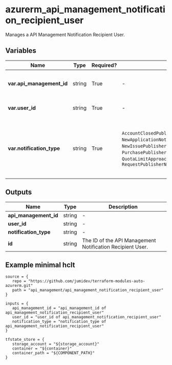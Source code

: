 # azurerm_api_management_notification_recipient_user

Manages a API Management Notification Recipient User.

## Variables

| Name | Type | Required? |  possible values |  Description |
| ---- | ---- | --------- |  ----------- | ----------- |
| **var.api_management_id** | string | True | -  |  The ID of the API Management Service from which to create this Notification Recipient User. Changing this forces a new API Management Notification Recipient User to be created. | 
| **var.user_id** | string | True | -  |  The recipient user ID. Changing this forces a new API Management Notification Recipient User to be created. | 
| **var.notification_type** | string | True | `AccountClosedPublisher`, `BCC`, `NewApplicationNotificationMessage`, `NewIssuePublisherNotificationMessage`, `PurchasePublisherNotificationMessage`, `QuotaLimitApproachingPublisherNotificationMessage`, `RequestPublisherNotificationMessage`  |  The Notification Name to be received. Changing this forces a new API Management Notification Recipient User to be created. Possible values are `AccountClosedPublisher`, `BCC`, `NewApplicationNotificationMessage`, `NewIssuePublisherNotificationMessage`, `PurchasePublisherNotificationMessage`, `QuotaLimitApproachingPublisherNotificationMessage`, and `RequestPublisherNotificationMessage`. | 



## Outputs

| Name | Type | Description |
| ---- | ---- | --------- | 
| **api_management_id** | string  | - | 
| **user_id** | string  | - | 
| **notification_type** | string  | - | 
| **id** | string  | The ID of the API Management Notification Recipient User. | 

## Example minimal hclt

```hcl
source = {
   repo = "https://github.com/jumidev/terraform-modules-auto-azurerm.git" 
   path = "api_management/api_management_notification_recipient_user" 
}

inputs = {
   api_management_id = "api_management_id of api_management_notification_recipient_user" 
   user_id = "user_id of api_management_notification_recipient_user" 
   notification_type = "notification_type of api_management_notification_recipient_user" 
}

tfstate_store = {
   storage_account = "${storage_account}" 
   container = "${container}" 
   container_path = "${COMPONENT_PATH}" 
}


```